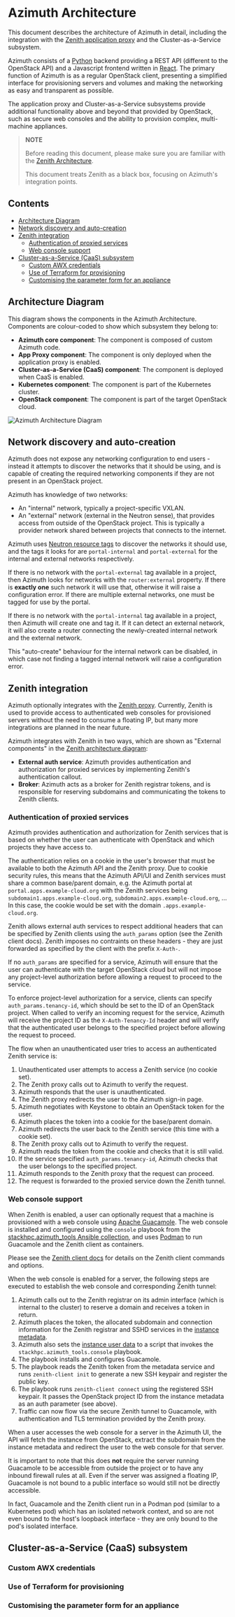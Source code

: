 # Azimuth Architecture  <!-- omit in toc -->

This document describes the architecture of Azimuth in detail, including the integration with
the [Zenith application proxy](https://github.com/stackhpc/zenith) and the Cluster-as-a-Service
subsystem.

Azimuth consists of a [Python](https://www.python.org/) backend providing a REST API (different
to the OpenStack API) and a Javascript frontend written in [React](https://reactjs.org/). The
primary function of Azimuth is as a regular OpenStack client, presenting a simplified interface
for provisioning servers and volumes and making the networking as easy and transparent as possible.

The application proxy and Cluster-as-a-Service subsystems provide additional functionality
above and beyond that provided by OpenStack, such as secure web consoles and the ability to
provision complex, multi-machine appliances.

> **NOTE**
>
> Before reading this document, please make sure you are familiar with the
> [Zenith Architecture](https://github.com/stackhpc/azimuth/blob/master/docs/architecture.md).
>
> This document treats Zenith as a black box, focusing on Azimuth's integration points.

## Contents  <!-- omit in toc -->

- [Architecture Diagram](#architecture-diagram)
- [Network discovery and auto-creation](#network-discovery-and-auto-creation)
- [Zenith integration](#zenith-integration)
  - [Authentication of proxied services](#authentication-of-proxied-services)
  - [Web console support](#web-console-support)
- [Cluster-as-a-Service (CaaS) subsystem](#cluster-as-a-service-caas-subsystem)
  - [Custom AWX credentials](#custom-awx-credentials)
  - [Use of Terraform for provisioning](#use-of-terraform-for-provisioning)
  - [Customising the parameter form for an appliance](#customising-the-parameter-form-for-an-appliance)

## Architecture Diagram

This diagram shows the components in the Azimuth Architecture. Components are colour-coded
to show which subsystem they belong to:

  * **Azimuth core component**: The component is composed of custom Azimuth code.
  * **App Proxy component**: The component is only deployed when the application proxy is enabled.
  * **Cluster-as-a-Service (CaaS) component**: The component is deployed when CaaS is enabled.
  * **Kubernetes component**: The component is part of the Kubernetes cluster.
  * **OpenStack component**: The component is part of the target OpenStack cloud.

![Azimuth Architecture Diagram](./architecture-full.png)

## Network discovery and auto-creation

Azimuth does not expose any networking configuration to end users - instead it attempts to discover
the networks that it should be using, and is capable of creating the required networking components
if they are not present in an OpenStack project.

Azimuth has knowledge of two networks:

  * An "internal" network, typically a project-specific VXLAN.
  * An "external" network (external in the Neutron sense), that provides access from outside
    of the OpenStack project. This is typically a provider network shared between projects
    that connects to the internet.

Azimuth uses
[Neutron resource tags](https://docs.openstack.org/neutron/latest/contributor/internals/tag.html)
to discover the networks it should use, and the tags it looks for are `portal-internal` and
`portal-external` for the internal and external networks respectively.

If there is no network with the `portal-external` tag available in a project, then Azimuth looks
for networks with the `router:external` property. If there is **exactly one** such network it
will use that, otherwise it will raise a configuration error. If there are multiple external
networks, one must be tagged for use by the portal.

If there is no network with the `portal-internal` tag available in a project, then Azimuth will
create one and tag it. If it can detect an external network, it will also create a router
connecting the newly-created internal network and the external network.

This "auto-create" behaviour for the internal network can be disabled, in which case not finding
a tagged internal network will raise a configuration error.

## Zenith integration

Azimuth optionally integrates with the [Zenith proxy](https://github.com/stackhpc/zenith).
Currently, Zenith is used to provide access to authenticated web consoles for provisioned servers
without the need to consume a floating IP, but many more integrations are planned in the near
future.

Azimuth integrates with Zenith in two ways, which are shown as "External components" in the
[Zenith architecture diagram](https://github.com/stackhpc/zenith/blob/main/docs/architecture.md#architecture-diagram):

  * **External auth service**: Azimuth provides authentication and authorization for proxied
    services by implementing Zenith's authentication callout.
  * **Broker**: Azimuth acts as a broker for Zenith registrar tokens, and is responsible for
    reserving subdomains and communicating the tokens to Zenith clients.

### Authentication of proxied services

Azimuth provides authentication and authorization for Zenith services that is based on whether
the user can authenticate with OpenStack and which projects they have access to.

The authentication relies on a cookie in the user's browser that must be available to
both the Azimuth API and the Zenith proxy. Due to cookie security rules, this means that
the Azimuth API/UI and Zenith services must share a common base/parent domain, e.g.
the Azimuth portal at `portal.apps.example-cloud.org` with the Zenith services being
`subdomain1.apps.example-cloud.org`, `subdomain2.apps.example-cloud.org`, ... In this case,
the cookie would be set with the domain `.apps.example-cloud.org`.

Zenith allows external auth services to respect additional headers that can be specified by
Zenith clients using the `auth_params` option (see the Zenith client docs). Zenith imposes no
contraints on these headers - they are just forwarded as specified by the client with the
prefix `X-Auth-`.

If no `auth_params` are specified for a service, Azimuth will ensure that the user can
authenticate with the target OpenStack cloud but will not impose any project-level authorization
before allowing a request to proceed to the service.

To enforce project-level authorization for a service, clients can specify
`auth_params.tenancy-id`, which should be set to the ID of an OpenStack project. When called to
verify an incoming request for the service, Azimuth will receive the project ID as the
`X-Auth-Tenancy-Id` header and will verify that the authenticated user belongs to the specified
project before allowing the request to proceed.

The flow when an unauthenticated user tries to access an authenticated Zenith service is:

  1. Unauthenticated user attempts to access a Zenith service (no cookie set).
  1. The Zenith proxy calls out to Azimuth to verify the request.
  1. Azimuth responds that the user is unauthenticated.
  1. The Zenith proxy redirects the user to the Azimuth sign-in page.
  1. Azimuth negotiates with Keystone to obtain an OpenStack token for the user.
  1. Azimuth places the token into a cookie for the base/parent domain.
  1. Azimuth redirects the user back to the Zenith service (this time with a cookie set).
  1. The Zenith proxy calls out to Azimuth to verify the request.
  1. Azimuth reads the token from the cookie and checks that it is still valid.
  1. If the service specified `auth_params.tenancy-id`, Azimuth checks that the user
     belongs to the specified project.
  1. Azimuth responds to the Zenith proxy that the request can proceed.
  1. The request is forwarded to the proxied service down the Zenith tunnel.

### Web console support

When Zenith is enabled, a user can optionally request that a machine is provisioned with a web
console using [Apache Guacamole](https://guacamole.apache.org/). The web console is installed
and configured using the `console` playbook from the
[stackhpc.azimuth_tools Ansible collection](https://github.com/stackhpc/ansible-collection-azimuth-tools),
and uses [Podman](https://podman.io/) to run Guacamole and the Zenith client as containers.

Please see the [Zenith client docs](https://github.com/stackhpc/zenith/blob/main/docs/client.md)
for details on the Zenith client commands and options.

When the web console is enabled for a server, the following steps are executed to establish
the web console and corresponding Zenith tunnel:

  1. Azimuth calls out to the Zenith registrar on its admin interface (which is internal to
     the cluster) to reserve a domain and receives a token in return.
  1. Azimuth places the token, the allocated subdomain and connection information for the Zenith
     registrar and SSHD services in the
     [instance metadata](https://docs.openstack.org/nova/latest/user/metadata.html).
  1. Azimuth also sets the
     [instance user data](https://docs.openstack.org/nova/latest/user/metadata.html#user-data)
     to a script that invokes the `stackhpc.azimuth_tools.console` playbook.
  1. The playbook installs and configures Guacamole.
  1. The playbook reads the Zenith token from the metadata service and runs `zenith-client init`
     to generate a new SSH keypair and register the public key.
  1. The playbook runs `zenith-client connect` using the registered SSH keypair. It passes
     the OpenStack project ID from the instance metadata as an auth parameter (see above).
  1. Traffic can now flow via the secure Zenith tunnel to Guacamole, with authentication
     and TLS termination provided by the Zenith proxy.

When a user accesses the web console for a server in the Azimuth UI, the API will fetch the
instance from OpenStack, extract the subdomain from the instance metadata and redirect the
user to the web console for that server.

It is important to note that this does **not** require the server running Guacamole to be
accessible from outside the project or to have any inbound firewall rules at all. Even if
the server was assigned a floating IP, Guacamole is not bound to a public interface so would
still not be directly accessible.

In fact, Guacamole and the Zenith client run in a Podman pod (similar to a Kubernetes pod)
which has an isolated network context, and so are not even bound to the host's loopback
interface - they are only bound to the pod's isolated interface.

## Cluster-as-a-Service (CaaS) subsystem

### Custom AWX credentials

### Use of Terraform for provisioning

### Customising the parameter form for an appliance
